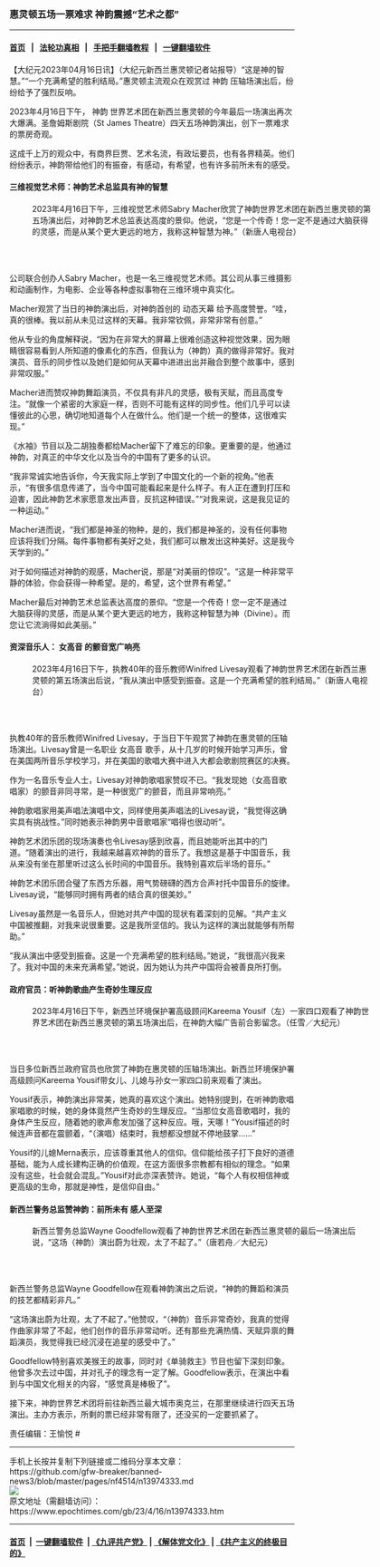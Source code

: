 ### 惠灵顿五场一票难求 神韵震撼“艺术之都”
------------------------

#### [首页](https://github.com/gfw-breaker/banned-news3/blob/master/README.md) &nbsp;&nbsp;|&nbsp;&nbsp; [法轮功真相](https://github.com/begood0513/basic/blob/master/README.md)  &nbsp;&nbsp;|&nbsp;&nbsp; [手把手翻墙教程](https://github.com/gfw-breaker/guides/wiki)  &nbsp;&nbsp;|&nbsp;&nbsp; [一键翻墙软件](https://github.com/gfw-breaker/nogfw/blob/master/README.md)  



<div><p>
 【大纪元2023年04月16日讯】（大纪元新西兰惠灵顿记者站报导）“这是神的智慧。”“一个充满希望的胜利结局。”惠灵顿主流观众在观赏过
 <ok href="https://www.epochtimes.com/gb/tag/%E7%A5%9E%E9%9F%B5.html">
  神韵
 </ok>
 压轴场演出后，纷纷给予了强烈反响。
</p>
<p>
 2023年4月16日下午，
 <ok href="https://www.epochtimes.com/gb/tag/%E7%A5%9E%E9%9F%B5.html">
  神韵
 </ok>
 世界艺术团在新西兰惠灵顿的今年最后一场演出再次大爆满。圣詹姆斯剧院（St James Theatre）四天五场神韵演出，创下一票难求的票房奇观。
</p>
<p>
 这成千上万的观众中，有商界巨贾、艺术名流，有政坛要员，也有各界精英。他们纷纷表示，神韵带给他们的有振奋，有感动，有希望，也有许多前所未有的感受。
</p>
<h4>
 三维视觉艺术师：神韵艺术总监具有神的智慧
</h4>
<figure aria-describedby="caption-attachment-13974335" class="wp-caption aligncenter" id="attachment_13974335" style="width: 600px">
 <ok href="https://i.epochtimes.com/assets/uploads/2023/04/id13974335-2304160100092124.jpg" target="_blank">
  <img alt="" class="size-large wp-image-13974335" src="https://i.epochtimes.com/assets/uploads/2023/04/id13974335-2304160100092124-600x400.jpg" title=""/>
 </ok>
 <br/><figcaption class="wp-caption-text" id="caption-attachment-13974335">
  2023年4月16日下午，三维视觉艺术师Sabry Macher欣赏了神韵世界艺术团在新西兰惠灵顿的第五场演出后，对神韵艺术总监表达高度的景仰。他说，“您是一个传奇！您一定不是通过大脑获得的灵感，而是从某个更大更远的地方，我称这种智慧为神。”（新唐人电视台）
 </figcaption><br/>
</figure><br/>
<p>
 公司联合创办人Sabry Macher，也是一名三维视觉艺术师。其公司从事三维摄影和动画制作，为电影、企业等各种虚拟事物在三维环境中真实化。
</p>
<p>
 Macher观赏了当日的神韵演出后，对神韵首创的
 <ok href="https://www.epochtimes.com/gb/tag/%E5%8A%A8%E6%80%81%E5%A4%A9%E5%B9%95.html">
  动态天幕
 </ok>
 给予高度赞誉。“哇，真的很棒。我以前从未见过这样的天幕。我非常钦佩，非常非常有创意。”
</p>
<p>
 他从专业的角度解释说，“因为在非常大的屏幕上很难创造这种视觉效果，因为眼睛很容易看到人所知道的像素化的东西，但我认为（神韵）真的做得非常好。我对演员、音乐的同步性以及她们是如何从天幕中进进出出并融合到整个故事中，感到非常叹服。”
</p>
<p>
 Macher进而赞叹神韵舞蹈演员，不仅具有非凡的灵感，极有天赋，而且高度专注。“就像一个紧密的大家庭一样，否则不可能有这样的同步性。他们几乎可以读懂彼此的心思，确切地知道每个人在做什么。他们是一个统一的整体，这很难实现。”
</p>
<p>
 《水袖》节目以及二胡独奏都给Macher留下了难忘的印象。更重要的是，他通过神韵，对真正的中华文化以及当今的中国有了更多的认识。
</p>
<p>
 “我非常诚实地告诉你，今天我实际上学到了中国文化的一个新的视角。”他表示，“有很多信息传递了，当今中国可能看起来是什么样子。有人正在遭到打压和迫害，因此神韵艺术家愿意发出声音，反抗这种错误。”“对我来说，这是我见证的一种运动。”
</p>
<p>
 Macher进而说，“我们都是神圣的物种，是的，我们都是神圣的，没有任何事物应该将我们分隔。每件事物都有美好之处，我们都可以散发出这种美好。这是我今天学到的。”
</p>
<p>
 对于如何描述对神韵的观感，Macher说，那是“对美丽的惊叹”。“这是一种非常平静的体验，你会获得一种希望。是的，希望，这个世界有希望。”
</p>
<p>
 Macher最后对神韵艺术总监表达高度的景仰。“您是一个传奇！您一定不是通过大脑获得的灵感，而是从某个更大更远的地方，我称这种智慧为神（Divine）。而您让它流淌得如此美丽。”
</p>
<h4>
 资深音乐人：
 <ok href="https://www.epochtimes.com/gb/tag/%E5%A5%B3%E9%AB%98%E9%9F%B3.html">
  女高音
 </ok>
 的颤音宽广响亮
</h4>
<figure aria-describedby="caption-attachment-13974336" class="wp-caption aligncenter" id="attachment_13974336" style="width: 600px">
 <ok href="https://i.epochtimes.com/assets/uploads/2023/04/id13974336-2304160100112124.jpg" target="_blank">
  <img alt="" class="size-large wp-image-13974336" src="https://i.epochtimes.com/assets/uploads/2023/04/id13974336-2304160100112124-600x400.jpg" title=""/>
 </ok>
 <br/><figcaption class="wp-caption-text" id="caption-attachment-13974336">
  2023年4月16日下午，执教40年的音乐教师Winifred Livesay观看了神韵世界艺术团在新西兰惠灵顿的第五场演出后说，“我从演出中感受到振奋。这是一个充满希望的胜利结局。”（新唐人电视台）
 </figcaption><br/>
</figure><br/>
<p>
 执教40年的音乐教师Winifred Livesay，于当日下午观赏了神韵在惠灵顿的压轴场演出。Livesay曾是一名职业
 <ok href="https://www.epochtimes.com/gb/tag/%E5%A5%B3%E9%AB%98%E9%9F%B3.html">
  女高音
 </ok>
 歌手，从十几岁的时候开始学习声乐，曾在美国两所音乐学校学习，并在美国的歌唱大赛中进入大都会歌剧院赛区的决赛。
</p>
<p>
 作为一名音乐专业人士，Livesay对神韵歌唱家赞叹不已。“我发现她（女高音歌唱家）的颤音非同寻常，是一种很宽广的颤音，而且非常响亮。”
</p>
<p>
 神韵歌唱家用美声唱法演唱中文，同样使用美声唱法的Livesay说，“我觉得这确实具有挑战性。”同时她表示神韵男中音歌唱家“唱得也很动听”。
</p>
<p>
 神韵艺术团乐团的现场演奏也令Livesay感到欣喜，而且她能听出其中的门道。“随着演出的进行，我越来越喜欢神韵的音乐了。我想这是基于中国音乐，我从来没有坐在那里听过这么长时间的中国音乐。我特别喜欢后半场的音乐。”
</p>
<p>
 神韵艺术团乐团合璧了东西方乐器，用气势磅礴的西方合声衬托中国音乐的旋律。Livesay说，“能够同时拥有两者的结合真的很美妙。”
</p>
<p>
 Livesay虽然是一名音乐人，但她对共产中国的现状有着深刻的见解。“共产主义中国被推翻，对我来说很重要。这是我所坚信的。我认为这样的演出就能够有所帮助。”
</p>
<p>
 “我从演出中感受到振奋。这是一个充满希望的胜利结局。”她说，“我很高兴我来了。我对中国的未来充满希望。”她说，因为她认为共产中国将会被善良所打倒。
</p>
<h4>
 政府官员：听神韵歌曲产生奇妙生理反应
</h4>
<figure aria-describedby="caption-attachment-13974337" class="wp-caption aligncenter" id="attachment_13974337" style="width: 600px">
 <ok href="https://i.epochtimes.com/assets/uploads/2023/04/id13974337-2304160052302124.jpg" target="_blank">
  <img alt="" class="size-large wp-image-13974337" src="https://i.epochtimes.com/assets/uploads/2023/04/id13974337-2304160052302124-600x400.jpg" title=""/>
 </ok>
 <br/><figcaption class="wp-caption-text" id="caption-attachment-13974337">
  2023年4月16日下午，新西兰环境保护署高级顾问Kareema Yousif（左）一家四口观看了神韵世界艺术团在新西兰惠灵顿的第五场演出后，在神韵大幅广告前合影留念。（任雪／大纪元）
 </figcaption><br/>
</figure><br/>
<p>
 当日多位新西兰政府官员也欣赏了神韵在惠灵顿的压轴场演出。新西兰环境保护署高级顾问Kareema Yousif带女儿、儿媳与孙女一家四口前来观看了演出。
</p>
<p>
 Yousif表示，神韵演出非常美，她真的喜欢这个演出。她特别提到，在听神韵歌唱家唱歌的时候，她的身体竟然产生奇妙的生理反应。“当那位女高音歌唱时，我的身体产生反应，随着她的歌声愈发加强了这种反应。哦，天哪！”Yousif描述的时候连声音都在震颤着，“（演唱）结束时，我想都没想就不停地鼓掌……”
</p>
<p>
 Yousif的儿媳Merna表示，应该尊重其他人的信仰。信仰能给孩子打下良好的道德基础，能为人成长建构正确的价值观，在这方面很多宗教都有相似的理念。“如果没有这些，社会就会混乱。”Yousif对此亦深表赞许。她说，“每个人有权相信神或更高级的生命，那就是神性，是信仰自由。”
</p>
<h4>
 新西兰警务总监赞神韵：前所未有 感人至深
</h4>
<figure aria-describedby="caption-attachment-13974339" class="wp-caption aligncenter" id="attachment_13974339" style="width: 600px">
 <ok href="https://i.epochtimes.com/assets/uploads/2023/04/id13974339-2304160055072124.jpg" target="_blank">
  <img alt="" class="size-large wp-image-13974339" src="https://i.epochtimes.com/assets/uploads/2023/04/id13974339-2304160055072124-600x400.jpg" title=""/>
 </ok>
 <br/><figcaption class="wp-caption-text" id="caption-attachment-13974339">
  新西兰警务总监Wayne Goodfellow观看了神韵世界艺术团在新西兰惠灵顿的最后一场演出后说，“这场（神韵）演出蔚为壮观，太了不起了。”（唐若舟／大纪元）
 </figcaption><br/>
</figure><br/>
<p>
 新西兰警务总监Wayne Goodfellow在观看神韵演出之后说，“神韵的舞蹈和演员的技艺都精彩非凡。”
</p>
<p>
 “这场演出蔚为壮观，太了不起了。”他赞叹，“（神韵）音乐非常奇妙，我真的觉得作曲家非常了不起，他们创作的音乐非常动听。还有那些充满热情、天赋异禀的舞蹈演员，我觉得我已经沉浸在追星的感受中了。”
</p>
<p>
 Goodfellow特别喜欢美猴王的故事，同时对《单骑救主》节目也留下深刻印象。他曾多次去过中国，并对孔子的理念有一定了解。Goodfellow表示，在演出中看到与中国文化相关的内容，“感觉真是棒极了”。
</p>
<p>
 接下来，神韵世界艺术团将前往新西兰最大城市奥克兰，在那里继续进行四天五场演出。主办方表示，所剩的票已经非常有限了，还没买的一定要抓紧了。
</p>
<p>
 责任编辑：王愉悦 #
</p>
</div>
<hr/>
手机上长按并复制下列链接或二维码分享本文章：<br/>
https://github.com/gfw-breaker/banned-news3/blob/master/pages/nf4514/n13974333.md <br/>
<a href='https://github.com/gfw-breaker/banned-news3/blob/master/pages/nf4514/n13974333.md'><img src='https://github.com/gfw-breaker/banned-news3/blob/master/pages/nf4514/n13974333.md.png'/></a> <br/>
原文地址（需翻墙访问）：https://www.epochtimes.com/gb/23/4/16/n13974333.htm


------------------------
#### [首页](https://github.com/gfw-breaker/banned-news3/blob/master/README.md) &nbsp;|&nbsp; [一键翻墙软件](https://github.com/gfw-breaker/nogfw/blob/master/README.md) &nbsp;| [《九评共产党》](https://github.com/gfw-breaker/9ping.md/blob/master/README.md#九评之一评共产党是什么) | [《解体党文化》](https://github.com/gfw-breaker/jtdwh.md/blob/master/README.md) | [《共产主义的终极目的》](https://github.com/gfw-breaker/gczydzjmd.md/blob/master/README.md)


<img src='http://gfw-breaker.win/banned-news3/pages/nf4514/n13974333.md' width='0px' height='0px'/>
